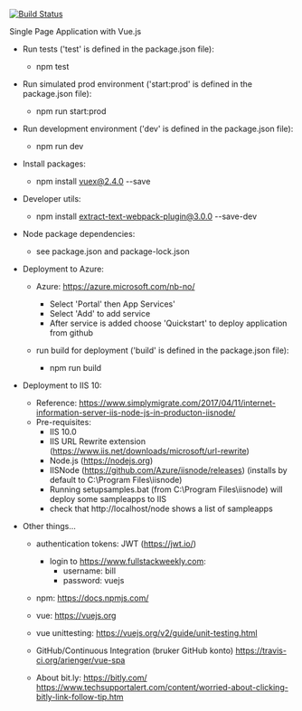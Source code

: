 [![Build Status](https://travis-ci.org/arienger/vue-spa.svg?branch=master)](https://travis-ci.org/arienger/vue-spa)

Single Page Application with Vue.js



* Run tests ('test' is defined in the package.json file):
  * npm test

* Run simulated prod environment ('start:prod' is defined in the package.json file):
  * npm run start:prod

* Run development environment ('dev' is defined in the package.json file):
  * npm run dev

* Install packages:
  * npm install vuex@2.4.0 --save

* Developer utils:
  * npm install extract-text-webpack-plugin@3.0.0 --save-dev

* Node package dependencies:
  * see package.json and package-lock.json

* Deployment to Azure:
  * Azure: https://azure.microsoft.com/nb-no/
    * Select 'Portal' then App Services'
    * Select 'Add' to add service
    * After service is added choose 'Quickstart' to deploy application from github

  * run build for deployment ('build' is defined in the package.json file):
    * npm run build

* Deployment to IIS 10:
  * Reference: https://www.simplymigrate.com/2017/04/11/internet-information-server-iis-node-js-in-producton-iisnode/
  * Pre-requisites:
    * IIS 10.0
    * IIS URL Rewrite extension (https://www.iis.net/downloads/microsoft/url-rewrite)
    * Node.js (https://nodejs.org)
    * IISNode (https://github.com/Azure/iisnode/releases) (installs by default to C:\Program Files\iisnode)
    * Running setupsamples.bat (from C:\Program Files\iisnode) will deploy some sampleapps to IIS
    * check that http://localhost/node shows a list of sampleapps


* Other things...
  * authentication tokens: JWT (https://jwt.io/)
    * login to  https://www.fullstackweekly.com:
      * username: bill
      * password: vuejs

  * npm: https://docs.npmjs.com/
  * vue: https://vuejs.org
  * vue unittesting: https://vuejs.org/v2/guide/unit-testing.html
  * GitHub/Continuous Integration (bruker GitHub konto)
https://travis-ci.org/arienger/vue-spa
  * About bit.ly: https://bitly.com/
https://www.techsupportalert.com/content/worried-about-clicking-bitly-link-follow-tip.htm


